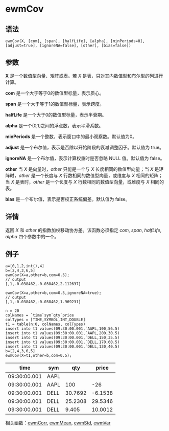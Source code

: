 # ewmCov

## 语法

`ewmCov(X, [com], [span], [halfLife], [alpha], [minPeriods=0], [adjust=true],
[ignoreNA=false], [other], [bias=false])`

## 参数

**X** 是一个数值型向量、矩阵或表。若 *X* 是表，只对其内数值型和布尔型的列进行计算。

**com** 是一个大于等于0的数值型标量，表示质心。

**span** 是一个大于等于1的数值型标量，表示跨度。

**halfLife** 是一个大于0的数值型标量，表示半衰期。

**alpha** 是一个(0,1]之间的浮点数，表示平滑系数。

**minPeriods** 是一个整数，表示窗口中的最小观察数。默认值为0。

**adjust** 是一个布尔值，表示是否除以开始阶段的衰减调整因子。默认值为 true。

**ignoreNA** 是一个布尔值，表示计算权重时是否忽略 NULL 值。默认值为 false。

**other** 当 *X* 是向量时，*other* 只能是一个与 *X* 长度相同的数值型向量；当 *X*
是矩阵时，*other* 是一个长度与 *X* 行数相同的数值型向量，或维度与 *X* 相同的矩阵；当 *X*
是表时，*other* 是一个长度与 *X* 行数相同的数值型向量，或维度与 *X* 相同的表。

**bias** 是一个布尔值，表示是否校正系统偏差。默认值为 false。

## 详情

返回 *X* 和 *other* 的指数加权移动协方差。该函数必须指定 *com*, *span*,
*halfLife*, *alpha* 四个参数中的一个。

## 例子

```
a=[0,1,2,int(),4]
b=[2,4,3,6,5]
ewmCov(X=a,other=b,com=0.5);
// output
[,1,-0.038462,-0.038462,2.112637]

ewmCov(X=a,other=b,com=0.5,ignoreNA=true);
// output
[,1,-0.038462,-0.038462,1.969231]

n = 20
colNames = `time`sym`qty`price
colTypes = [TIME,SYMBOL,INT,DOUBLE]
t1 = table(n:0, colNames, colTypes)
insert into t1 values(09:30:00.001,`AAPL,100,56.5)
insert into t1 values(09:30:00.001,`AAPL,200,30.5)
insert into t1 values(09:30:00.001,`DELL,150,35.5)
insert into t1 values(09:30:00.001,`DELL,170,60.5)
insert into t1 values(09:30:00.001,`DELL,130,40.5)
b=[2,4,3,6,5]
ewmCov(X=t1,other=b,com=0.5);
```

| time | sym | qty | price |
| --- | --- | --- | --- |
| 09:30:00.001 | AAPL |  |  |
| 09:30:00.001 | AAPL | 100 | -26 |
| 09:30:00.001 | DELL | 30.7692 | -6.1538 |
| 09:30:00.001 | DELL | 25.2308 | 29.5346 |
| 09:30:00.001 | DELL | 9.405 | 10.0012 |

相关函数：[ewmCorr](ewmCorr.md), [ewmMean](ewmMean.md), [ewmStd](ewmStd.md), [ewmVar](ewmVar.md)

